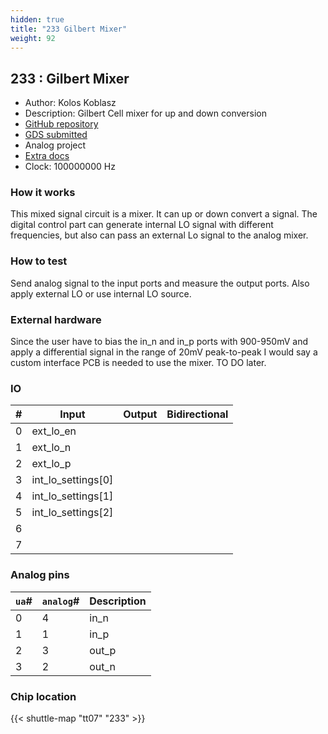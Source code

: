 ```yaml
---
hidden: true
title: "233 Gilbert Mixer"
weight: 92
---
```


## 233 : Gilbert Mixer

* Author: Kolos Koblasz
* Description: Gilbert Cell mixer for up and down conversion
* [GitHub repository](https://github.com/KolosKoblasz/tt07-mixer)
* [GDS submitted](https://github.com/KolosKoblasz/tt07-mixer/actions/runs/9305445729)
* Analog project
* [Extra docs]()
* Clock: 100000000 Hz

<!---

This file is used to generate your project datasheet. Please fill in the information below and delete any unused
sections.

You can also include images in this folder and reference them in the markdown. Each image must be less than
512 kb in size, and the combined size of all images must be less than 1 MB.
-->


### How it works

This mixed signal circuit is a mixer. It can up or down convert a signal.
The digital control part can generate internal LO signal with different frequencies, but also can pass an external Lo signal to the analog mixer.

### How to test

Send analog signal to the input ports and measure the output ports. Also apply external LO or use internal LO source.

### External hardware

Since the user have to bias the in_n and in_p ports with 900-950mV and apply a differential signal in the range of 20mV peak-to-peak I would say a custom interface PCB is needed to use the mixer. TO DO later.


### IO

| #             | Input    | Output   | Bidirectional   |
| ------------- | -------- | -------- | --------------- |
| 0 | ext_lo_en  |   |         |
| 1 | ext_lo_n  |   |         |
| 2 | ext_lo_p  |   |         |
| 3 | int_lo_settings[0]  |   |         |
| 4 | int_lo_settings[1]  |   |         |
| 5 | int_lo_settings[2]  |   |         |
| 6 |   |   |         |
| 7 |   |   |         |

### Analog pins

| `ua`#        | `analog`#        | Description         |
| ------------ | ---------------- | ------------------- |
| 0 | 4 | in_n           |
| 1 | 1 | in_p           |
| 2 | 3 | out_p           |
| 3 | 2 | out_n           |

### Chip location

{{< shuttle-map "tt07" "233" >}}
